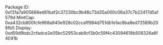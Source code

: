 Package ID: 0xf31a7a905666ed61baf2c37230bc9b48c73d35a000c06a37c7b22417d5a1579d
MintCap: 0xa432cb800fcfe968a940e928c02cca1f984d751db1e1ac8ba8ed72589b208fb5
Display: 0xd59d9bdc2cfadce2e05bc52953cab8cf3b0c59f4c43094618b508326a6f4041b
